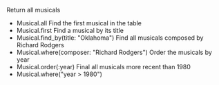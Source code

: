 Return all musicals
  * Musical.all
Find the first musical in the table
 * Musical.first
Find a musical by its title
  * Musical.find_by(title: "Oklahoma")
Find all musicals composed by Richard Rodgers
  * Musical.where(composer: "Richard Rodgers")
Order the musicals by year
  * Musical.order(:year)
Final all musicals more recent than 1980
  * Musical.where("year > 1980")
